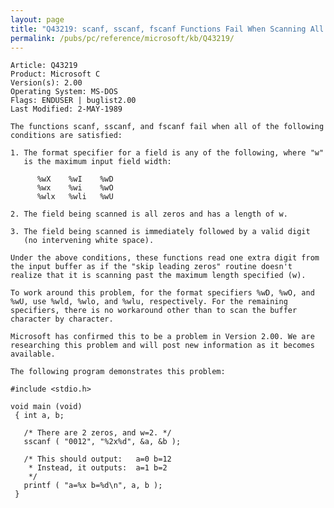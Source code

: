 ```yaml
---
layout: page
title: "Q43219: scanf, sscanf, fscanf Functions Fail When Scanning All Zeros"
permalink: /pubs/pc/reference/microsoft/kb/Q43219/
---
```


	Article: Q43219
	Product: Microsoft C
	Version(s): 2.00
	Operating System: MS-DOS
	Flags: ENDUSER | buglist2.00
	Last Modified: 2-MAY-1989
	
	The functions scanf, sscanf, and fscanf fail when all of the following
	conditions are satisfied:
	
	1. The format specifier for a field is any of the following, where "w"
	   is the maximum input field width:
	
	      %wX    %wI    %wD
	      %wx    %wi    %wO
	      %wlx   %wli   %wU
	
	2. The field being scanned is all zeros and has a length of w.
	
	3. The field being scanned is immediately followed by a valid digit
	   (no intervening white space).
	
	Under the above conditions, these functions read one extra digit from
	the input buffer as if the "skip leading zeros" routine doesn't
	realize that it is scanning past the maximum length specified (w).
	
	To work around this problem, for the format specifiers %wD, %wO, and
	%wU, use %wld, %wlo, and %wlu, respectively. For the remaining
	specifiers, there is no workaround other than to scan the buffer
	character by character.
	
	Microsoft has confirmed this to be a problem in Version 2.00. We are
	researching this problem and will post new information as it becomes
	available.
	
	The following program demonstrates this problem:
	
	#include <stdio.h>
	
	void main (void)
	 { int a, b;
	
	   /* There are 2 zeros, and w=2. */
	   sscanf ( "0012", "%2x%d", &a, &b );
	
	   /* This should output:   a=0 b=12
	    * Instead, it outputs:  a=1 b=2
	    */
	   printf ( "a=%x b=%d\n", a, b );
	 }
